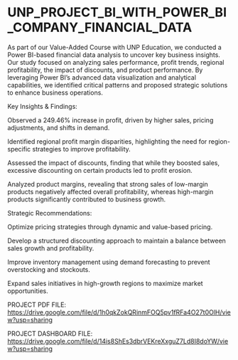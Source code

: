 # UNP_PROJECT_BI_WITH_POWER_BI_COMPANY_FINANCIAL_DATA

As part of our Value-Added Course with UNP Education, we conducted a Power BI-based financial data analysis to uncover key business insights. Our study focused on analyzing sales performance, profit trends, regional profitability, the impact of discounts, and product performance. By leveraging Power BI’s advanced data visualization and analytical capabilities, we identified critical patterns and proposed strategic solutions to enhance business operations.

Key Insights & Findings:

Observed a 249.46% increase in profit, driven by higher sales, pricing adjustments, and shifts in demand.

Identified regional profit margin disparities, highlighting the need for region-specific strategies to improve profitability.

Assessed the impact of discounts, finding that while they boosted sales, excessive discounting on certain products led to profit erosion.

Analyzed product margins, revealing that strong sales of low-margin products negatively affected overall profitability, whereas high-margin products significantly contributed to business growth.

Strategic Recommendations:

Optimize pricing strategies through dynamic and value-based pricing.

Develop a structured discounting approach to maintain a balance between sales growth and profitability.

Improve inventory management using demand forecasting to prevent overstocking and stockouts.

Expand sales initiatives in high-growth regions to maximize market opportunities.





PROJECT PDF FILE: https://drive.google.com/file/d/1h0qkZokQRinmFOQ5pv1fRFa4O27t0OlH/view?usp=sharing


PROJECT DASHBOARD FILE: https://drive.google.com/file/d/14is8ShEs3dbrVEKreXxguZ7Ld8I8doYW/view?usp=sharing
